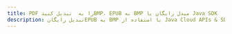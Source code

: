 ---title: PDF را به  تبدیل کنیدBMP، EPUB به BMP مبدل رایگان یا Java SDKdescription: تبدیل رایگانEPUB به BMP با استفاده از Java Cloud APIs & SDK همچنین اسناد PDF را در Cloud ایجاد، ویرایش و رندر کنید.---
